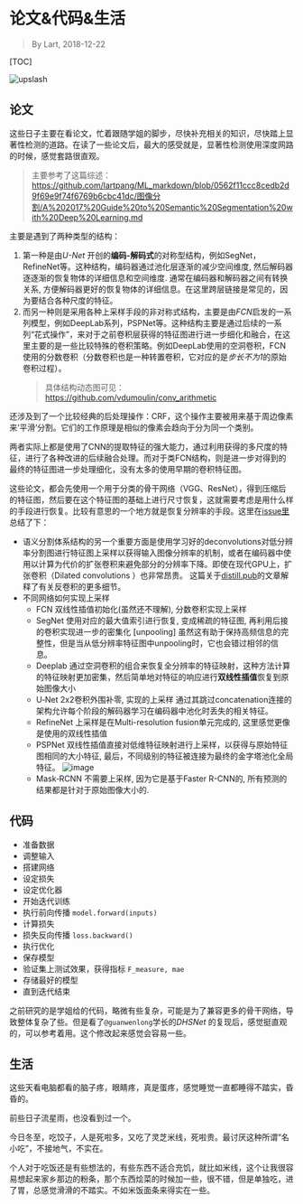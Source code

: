# 论文&代码&生活

> By Lart, 2018-12-22

[TOC]

![upslash](https://images.unsplash.com/photo-1499028344343-cd173ffc68a9?ixlib=rb-1.2.1&ixid=eyJhcHBfaWQiOjEyMDd9&auto=format&fit=crop&w=750&q=80)

## 论文

这些日子主要在看论文，忙着跟随学姐的脚步，尽快补充相关的知识，尽快踏上显著性检测的道路。在读了一些论文后，最大的感受就是，显著性检测使用深度网路的时候，感觉套路很直观。

> 主要参考了这篇综述：<https://github.com/lartpang/ML_markdown/blob/0562f11ccc8cedb2d9f69e9f74f6769b6cbc41dc/图像分割/A%202017%20Guide%20to%20Semantic%20Segmentation%20with%20Deep%20Learning.md>

主要是遇到了两种类型的结构：

1. 第一种是由*U-Net* 开创的**编码-解码式**的对称型结构，例如SegNet，RefineNet等。这种结构，编码器通过池化层逐渐的减少空间维度, 然后解码器逐逐渐的恢复物体的详细信息和空间维度. 通常在编码器和解码器之间有转换关系, 方便解码器更好的恢复物体的详细信息。在这里跨层链接是常见的，因为要结合各种尺度的特征。
2. 而另一种则是采用各种上采样手段的非对称式结构，主要是由*FCN*启发的一系列模型，例如DeepLab系列，PSPNet等。这种结构主要是通过后续的一系列“花式操作”，来对于之前卷积层获得的特征图进行进一步细化和融合，在这里主要的是一些比较特殊的卷积策略。例如DeepLab使用的空洞卷积，FCN使用的分数卷积（分数卷积也是一种转置卷积，它对应的是*步长不为1*的原始卷积过程）。
   > 具体结构动态图可见：<https://github.com/vdumoulin/conv_arithmetic>

还涉及到了一个比较经典的后处理操作：CRF，这个操作主要被用来基于周边像素来‘平滑’分割。它们的工作原理是相似的像素会趋向于分为同一个类别。

两者实际上都是使用了CNN的提取特征的强大能力，通过利用获得的多尺度的特征，进行了各种改进的后续融合处理。而对于类FCN结构，则是进一步对得到的最终的特征图进一步处理细化，没有太多的使用早期的卷积特征图。

这些论文，都会先使用一个用于分类的骨干网络（VGG、ResNet），得到压缩后的特征图，然后要在这个特征图的基础上进行尺寸恢复，这就需要考虑是用什么样的手段进行恢复。比较有意思的一个地方就是恢复分辨率的手段。这里在[issue里](https://github.com/lartpang/ML_markdown/issues/25#issuecomment-448911117)总结了下：

* 语义分割体系结构的另一个重要方面是使用学习好的deconvolutions对低分辨率分割图进行特征图上采样以获得输入图像分辨率的机制，或者在编码器中使用以计算为代价的扩张卷积来避免部分的分辨率下降。即使在现代GPU上，扩张卷积（Dilated convolutions ）也非常昂贵。
    这篇关于[distill.pub](http://link.zhihu.com/?target=http%3A//distill.pub/2016/deconv-checkerboard/)的文章解释了有关反卷积的更多细节。
* 不同网络如何实现上采样
    * FCN 双线性插值初始化(虽然还不理解), 分数卷积实现上采样
    * SegNet 使用对应的最大值索引进行恢复, 变成稀疏的特征图, 再利用后接的卷积实现进一步的密集化 [unpooling]
        虽然这有助于保持高频信息的完整性，但是当从低分辨率特征图中unpooling时，它也会错过相邻的信息。
    * Deeplab 通过空洞卷积的组合来恢复全分辨率的特征映射，这种方法计算的特征映射更加密集，然后简单地对特征的响应进行**双线性插值**恢复到原始图像大小
    * U‐Net 2x2卷积外围补零, 实现的上采样
        通过其跳过concatenation连接的架构允许每个阶段的解码器学习在编码器中池化时丢失的相关特征。
    * RefineNet 上采样是在Multi-resolution fusion单元完成的, 这里感觉更像是使用的双线性插值
    * PSPNet 双线性插值直接对低维特征映射进行上采样，以获得与原始特征图相同的大小特征, 最后，不同级别的特征被连接为最终的金字塔池化全局特征。
        ![image](https://user-images.githubusercontent.com/16298490/50284453-04942780-0494-11e9-8084-8abb06cc5e25.png)
    * Mask‐RCNN 不需要上采样, 因为它是基于Faster R-CNN的, 所有预测的结果都是针对于原始图像大小的.

## 代码

* 准备数据
* 调整输入
* 搭建网络
* 设定损失
* 设定优化器
* 开始迭代训练
* 执行前向传播 `model.forward(inputs)`
* 计算损失
* 损失反向传播 `loss.backward()`
* 执行优化
* 保存模型
* 验证集上测试效果，获得指标 `F_measure, mae`
* 存储最好的模型
* 直到迭代结束

之前研究的是学姐给的代码，略微有些复杂，可能是为了兼容更多的骨干网络，导致整体复杂了些。但是看了`@guanwenlong`学长的*DHSNet* 的复现后，感觉挺直观的，可以参考着用。这个修改起来感觉会容易一些。

## 生活

这些天看电脑都看的脑子疼，眼睛疼，真是蛋疼，感觉睡觉一直都睡得不踏实，昏昏的。

前些日子流星雨，也没看到过一个。

今日冬至，吃饺子，人是死啦多，又吃了灵芝米线，死啦贵。最讨厌这种所谓“名小吃”，不接地气，不实在。

个人对于吃饭还是有些想法的，有些东西不适合充饥，就比如米线，这个让我很容易想起来家乡那边的粉条，那个东西烩菜的时候加一些，很不错，但是单独吃，进了胃，总感觉滑滑的不踏实。不如米饭面条来得实在一些。
